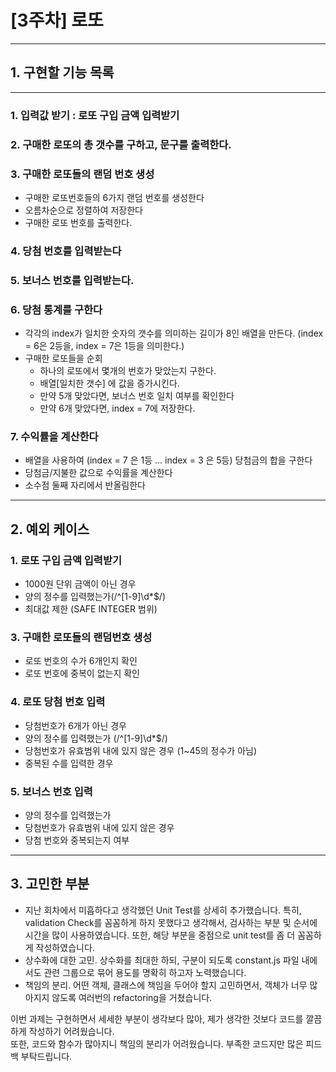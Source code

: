 # [3주차] 로또

----

## 1. 구현할 기능 목록

----

### 1. 입력값 받기 : 로또 구입 금액 입력받기
### 2. 구매한 로또의 총 갯수를 구하고, 문구를 출력한다.
### 3. 구매한 로또들의 랜덤 번호 생성
- 구매한 로또번호들의 6가지 랜덤 번호를 생성한다
- 오름차순으로 정렬하여 저장한다
- 구매한 로또 번호를 출력한다.
### 4. 당첨 번호를 입력받는다
### 5. 보너스 번호를 입력받는다.
### 6. 당첨 통계를 구한다
-  각각의 index가 일치한 숫자의 갯수를 의미하는 길이가 8인 배열을 만든다. (index = 6은 2등을, index = 7은 1등을 의미한다.)
- 구매한 로또들을 순회
  -  하나의 로또에서 몇개의 번호가 맞았는지 구한다.
  - 배열[일치한 갯수] 에 값을 증가시킨다.
  - 만약 5개 맞았다면, 보너스 번호 일치 여부를 확인한다
  - 만약 6개 맞았다면, index = 7에 저장한다.
### 7. 수익률을 계산한다

- 배열을 사용하여 (index = 7 은 1등 ... index = 3 은 5등) 당첨금의 합을 구한다
- 당첨금/지불한 값으로 수익률을 계산한다
- 소수점 둘째 자리에서 반올림한다

----

## 2. 예외 케이스
### 1. 로또 구입 금액 입력받기
- 1000원 단위 금액이 아닌 경우
- 양의 정수를 입력했는가(/^[1-9]\d*$/)
- 최대값 제한 (SAFE INTEGER 범위)

### 3. 구매한 로또들의 랜덤번호 생성
- 로또 번호의 수가 6개인지 확인
- 로또 번호에 중복이 없는지 확인

### 4. 로또 당첨 번호 입력
- 당첨번호가 6개가 아닌 경우 
- 양의 정수를 입력했는가 (/^[1-9]\d*$/)
- 당첨번호가 유효범위 내에 있지 않은 경우 (1~45의 정수가 아님)
- 중복된 수를 입력한 경우

### 5. 보너스 번호 입력
- 양의 정수를 입력했는가
- 당첨번호가 유효범위 내에 있지 않은 경우
- 당첨 번호와 중복되는지 여부

---

## 3. 고민한 부분
- 지난 회차에서 미흡하다고 생각했던 Unit Test를 상세히 추가했습니다.
  특히, validation Check를 꼼꼼하게 하지 못했다고 생각해서, 검사하는 부분 및 순서에 시간을 많이 사용하였습니다. 또한, 해당 부분을 중점으로 unit test를 좀 더 꼼꼼하게 작성하였습니다.
- 상수화에 대한 고민. 상수화를 최대한 하되, 구분이 되도록 constant.js 파일 내에서도 관련 그룹으로 묶어 용도를 명확히 하고자 노력했습니다.
- 책임의 분리. 어떤 객체, 클래스에 책임을 두어야 할지 고민하면서, 객체가 너무 많아지지 않도록 여러번의 refactoring을 거쳤습니다. 

이번 과제는 구현하면서 세세한 부분이 생각보다 많아, 제가 생각한 것보다 코드를 깔끔하게 작성하기 어려웠습니다. <br/>
또한, 코드와 함수가 많아지니 책임의 분리가 어려웠습니다. 부족한 코드지만 많은 피드백 부탁드립니다.